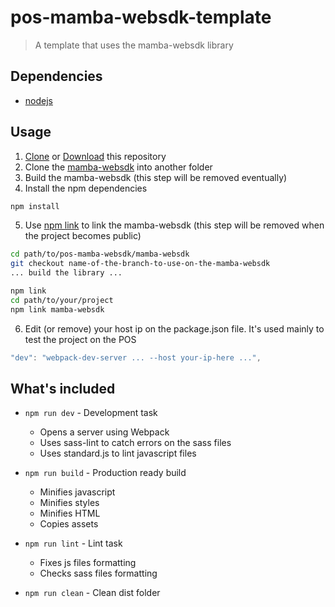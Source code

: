 # pos-mamba-websdk-template
> A template that uses the mamba-websdk library

## Dependencies
- [nodejs](https://nodejs.org/)

## Usage
1. [Clone](https://github.com/stone-payments/pos-mamba-websdk-template) or [Download](https://github.com/stone-payments/pos-mamba-websdk-template/archive/master.zip) this repository
2. Clone the [mamba-websdk](https://github.com/stone-payments/pos-mamba-websdk) into another folder
3. Build the mamba-websdk (this step will be removed eventually)
4. Install the npm dependencies
```bash
npm install
```
5. Use [npm link](https://docs.npmjs.com/cli/link) to link the mamba-websdk (this step will be removed when the project becomes public)
```bash
cd path/to/pos-mamba-websdk/mamba-websdk
git checkout name-of-the-branch-to-use-on-the-mamba-websdk
... build the library ...

npm link
cd path/to/your/project
npm link mamba-websdk
```
6. Edit (or remove) your host ip on the package.json file. It's used mainly to test the project on the POS
```javascript
"dev": "webpack-dev-server ... --host your-ip-here ...",
```

## What's included
- `npm run dev` - Development task
  - Opens a server using Webpack
  - Uses sass-lint to catch errors on the sass files
  - Uses standard.js to lint javascript files

- `npm run build` - Production ready build
  - Minifies javascript
  - Minifies styles
  - Minifies HTML
  - Copies assets

- `npm run lint` - Lint task
  - Fixes js files formatting
  - Checks sass files formatting

- `npm run clean` - Clean dist folder